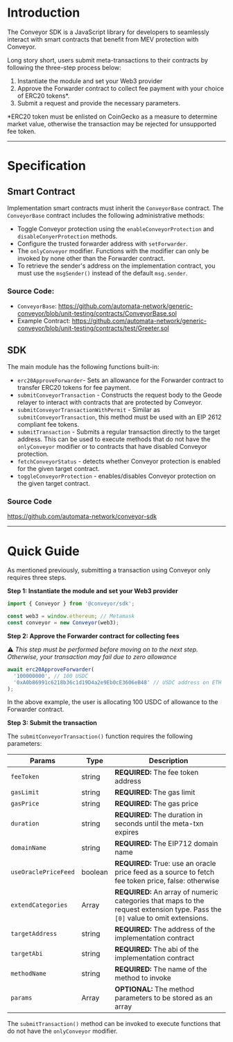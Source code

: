 # Introduction

The Conveyor SDK is a JavaScript library for developers to seamlessly interact with smart contracts that benefit from MEV protection with Conveyor.

Long story short, users submit meta-transactions to their contracts by following the three-step process below:

1. Instantiate the module and set your Web3 provider
2. Approve the Forwarder contract to collect fee payment with your choice of ERC20 tokens\*.
3. Submit a request and provide the necessary parameters.

\*ERC20 token must be enlisted on CoinGecko as a measure to determine market value, otherwise the transaction may be rejected for unsupported fee token.

---

# Specification

## Smart Contract

Implementation smart contracts must inherit the `ConveyorBase` contract. The `ConveyorBase` contract includes the following administrative methods:

- Toggle Conveyor protection using the `enableConveyorProtection` and `disableConyerProtection` methods.
- Configure the trusted forwarder address with `setForwarder`.
- The `onlyConveyor` modifier. Functions with the modifier can only be invoked by none other than the Forwarder contract.
- To retrieve the sender's address on the implementation contract, you must use the `msgSender()` instead of the default `msg.sender`.

### Source Code:

- `ConveyorBase`: https://github.com/automata-network/generic-conveyor/blob/unit-testing/contracts/ConveyorBase.sol
- Example Contract: https://github.com/automata-network/generic-conveyor/blob/unit-testing/contracts/test/Greeter.sol

## SDK

The main module has the following functions built-in:

- `erc20ApproveForwarder`- Sets an allowance for the Forwarder contract to transfer ERC20 tokens for fee payment.
- `submitConveyorTransaction` - Constructs the request body to the Geode relayer to interact with contracts that are protected by Conveyor.
- `submitConveyorTransactionWithPermit` - Similar as `submitConveyorTransaction`, this method must be used with an EIP 2612 compliant fee tokens.
- `submitTransaction` - Submits a regular transaction directly to the target address. This can be used to execute methods that do not have the `onlyConveyor` modifier or to contracts that have disabled Conveyor protection.
- `fetchConveyorStatus` - detects whether Conveyor protection is enabled for the given target contract.
- `toggleConveyorProtection` - enables/disables Conveyor protection on the given target contract.

### Source Code

https://github.com/automata-network/conveyor-sdk

---

# Quick Guide

As mentioned previously, submitting a transaction using Conveyor only requires three steps.

**Step 1: Instantiate the module and set your Web3 provider**

```javascript
import { Conveyor } from '@conveyor/sdk';

const web3 = window.ethereum; // Metamask
const conveyor = new Conveyor(web3);
```

**Step 2: Approve the Forwarder contract for collecting fees**

:warning: _This step must be performed before moving on to the next step. Otherwise, your transaction may fail due to zero allowance_

```javascript
await erc20ApproveForwarder(
  '100000000', // 100 USDC
  '0xA0b86991c6218b36c1d19D4a2e9Eb0cE3606eB48' // USDC address on ETH
);
```

In the above example, the user is allocating 100 USDC of allowance to the Forwarder contract.

**Step 3: Submit the transaction**

The `submitConveyorTransaction()` function requires the following parameters:

| Params               | Type          | Description                                                                                                                    |
| -------------------- | ------------- | ------------------------------------------------------------------------------------------------------------------------------ |
| `feeToken`           | string        | **REQUIRED:** The fee token address                                                                                            |
| `gasLimit`           | string        | **REQUIRED:** The gas limit                                                                                                    |
| `gasPrice`           | string        | **REQUIRED:** The gas price                                                                                                    |
| `duration`           | string        | **REQUIRED:** The duration in seconds until the meta-txn expires                                                               |
| `domainName`         | string        | **REQUIRED:** The EIP712 domain name                                                                                           |
| `useOraclePriceFeed` | boolean       | **REQUIRED:** True: use an oracle price feed as a source to fetch fee token price, false: otherwise                            |
| `extendCategories`   | Array<number> | **REQUIRED:** An array of numeric categories that maps to the request extension type. Pass the `[0]` value to omit extensions. |
| `targetAddress`      | string        | **REQUIRED:** The address of the implementation contract                                                                       |
| `targetAbi`          | string        | **REQUIRED:** The abi of the implementation contract                                                                           |
| `methodName`         | string        | **REQUIRED:** The name of the method to invoke                                                                                 |
| `params`             | Array<any>    | **OPTIONAL:** The method parameters to be stored as an array                                                                   |

The `submitTransaction()` method can be invoked to execute functions that do not have the `onlyConveyor` modifier.
